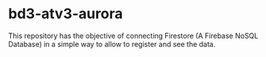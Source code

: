 # bd3-atv3-aurora
This repository has the objective of connecting Firestore (A Firebase NoSQL Database) in a simple way to allow to register and see the data. 
